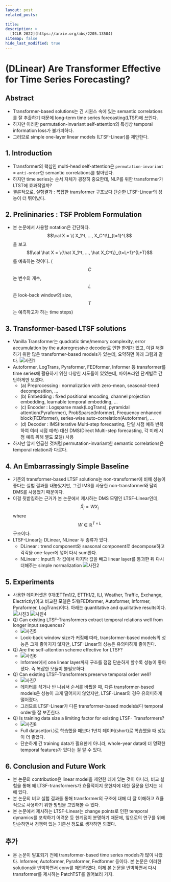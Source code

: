 ```yaml
---
layout: post
related_posts:
  _
title: 
description: >
  [ICLR 2022](https://arxiv.org/abs/2205.13504)
sitemap: false
hide_last_modified: true
---
```


# (DLinear) Are Transformer Effective for Time Series Forecasting?

## Abstract
- Transformer-based solutions는 긴 시퀀스 속에 있는 semantic correlations를 잘 추출하기 때문에 long-term time series forecasting(LTSF)에 쓰인다.
- 하지만 이러한 permutation-invariant self-attention의 특성상 temporal information loss가 불가피하다.
- 그러므로 simple one-layer linear models (LTSF-Linear)를 제안한다.

## 1. Introduction
- Transformer의 핵심인 multi-head self-attention은 `permutation-invariant` = `anti-order`한 semantic correlations를 찾아낸다.
- 하지만 time series는 순서 자체가 굉장히 중요한데, NLP를 위한 transformer가 LTST에 효과적일까?
- 결론적으로, 실험결과 : 복잡한 transformer 구조보다 단순한 LTSF-Linear의 성능이 더 뛰어났다.

## 2. Prelininaries : TSF Problem Formulation
- 본 논문에서 사용할 notation은 간단하다. $$\cal X = \{ X_1^t, ..., X_C^t\}_{t=1}^L$$을 보고 $$\cal \hat X = \{\hat X_1^t, ..., \hat X_C^t\}_{t=L+1}^{L+T}$$를 예측하는 것이다. ($$C$$는 변수의 개수, $$L$$은 look-back window의 size, $$T$$는 예측하고자 하는 time steps)

## 3. Transformer-based LTSF solutions
- Vanilla Transformer는 quadratic time/memory complexity, error accumulation by the autoregressive decoder로 인한 한계가 있고, 이걸 해결하기 위한 많은 transformer-based models가 있는데, 요약하면 아래 그림과 같다.
![사진1](/assets/img/timeseries/AreTF/fig1.jpeg)
- Autoformer, LogTrans, Pyraformer, FEDformer, Informer 등 transformer를 time series에 활용하기 위한 다양한 시도들이 있었는데, 파이프라인 단계별로 간단하게만 보겠다.
  - (a) Preprocessing : normalization with zero-mean, seasonal-trend decomposition, ...
  - (b) Embedding : fixed positional encoding, channel projection embedding, learnable temporal embedding, ...
  - (c) Encoder : Logsparse mask(LogTrans), pyramidal attention(Pyraformer), ProbSparse(Informer), Frequency enhanced block(FEDformer), series-wise auto-correlation(Autoformer), ...
  - (d) Decoder : IMS(Iterative Multi-step forecasting, 단일 시점 예측 반복하여 여러 시점 예측) 대신 DMS(Direct Multi-step forecasting, 각 미래 시점 예측 위해 별도 모델) 사용
- 하지만 앞서 언급한 것처럼 permutation-invariant한 semantic correlations은 temporal relation과 다르다.

## 4. An Embarrassingly Simple Baseline
- 기존의 transformer-based LTSF solutions는 non-transformer에 비해 성능이 좋다는 실험 결과를 내놓았지만, 그건 IMS를 사용한 non-transformer와 달리 DMS를 사용했기 때문이다.
- 이걸 뒷받침하는 근거가 본 논문에서 제시하는 DMS 모델인 LTSF-Linear인데, $$\hat X_i = WX_i$$ where $$W \in \mathbb R^{T\times L}$$ 구조이다.
- LTSF-Linear는 DLinear, NLinear 두 종류가 있다.
  - DLinear : trend component와 seasonal component로 decompose하고 각각을 one-layer에 넣어 다시 sum한다.
  - NLinear : Input의 각 값에서 마지막 값을 빼고 linear layer를 통과한 뒤 다시 더해주는 simple normalization
  ![사진2](/assets/img/timeseries/AreTF/fig2.jpeg)

## 5. Experiments
- 사용한 데이터셋은 9개(ETTm1/2, ETTh1/2, ILI, Weather, Traffic, Exchange, Electrictiy)이고 비교한 모델은 5개(FEDformer, Autoformer, Informer, Pyraformer, LogTrans)이다. 아래는 quantitative and qualitative results이다.
  ![사진3](/assets/img/timeseries/AreTF/table12.jpeg)
  ![사진4](/assets/img/timeseries/AreTF/fig3.jpeg)
- Q) Can existing LTSF-Transformers extract temporal relations well from longer input sequences?
  - ![사진5](/assets/img/timeseries/AreTF/fig4.jpeg)
  - Look-back window size가 커짐에 따라, transformer-based models의 성능은 크게 좋아지지 않지만, LTSF-Linear의 성능은 유의미하게 좋아진다.
- Q) Are the self-attention scheme effective for LTSF?
  - ![사진6](/assets/img/timeseries/AreTF/table4.jpeg)
  - Informer에서 one linear layer까지 구조를 점점 단순하게 할수록 성능이 좋아졌다. 즉 복잡한 모듈이 불필요하다.
- Q) Can existing LTSF-Transformers preserve temporal order well?
  - ![사진7](/assets/img/timeseries/AreTF/table5.jpeg)
  - 데이터를 섞거나 반 나눠서 순서를 바꿨을 때, 다른 transformer-based models은 성능이 크게 떨어지지 않았지만, LTSF-Linear의 경우 유의미하게 떨어졌다.
  - 그러므로 LTSF-Linear가 다른 transformer-based models보다 temporal order를 잘 보존한다.
- Q) Is training data size a limiting factor for existing LTSF- Transformers?
  - ![사진8](/assets/img/timeseries/AreTF/table7.jpeg)
  - Full dataset(ori.)로 학습했을 때보다 1년치 데이터(short)로 학습했을 때 성능이 더 좋았다.
  - 단순하게 긴 training data가 필요한게 아니라, whole-year data에 더 명확한 temporal features가 있다는 걸 알 수 있다.

## 6. Conclusion and Future Work
- 본 논문의 contribution은 linear model을 제안한 데에 있는 것이 아니라, 비교 실험을 통해 왜 LTSF-transformers가 효율적이지 못한지에 대한 질문을 던지는 데에 있다.
- 본 논문의 비교 실험 결과를 통해 transformer의 구조에 대해 더 잘 이해하고 효율적으로 사용하기 위한 방법을 고민해볼 수 있다.
- 본 논문에서 제시하는 LTSF-Linear는 change points로 인한 temporal dynamics를 포착하기 어려운 등 한계점이 분명하기 때문에, 앞으로의 연구를 위해 단순하면서 경쟁력 있는 기준선 정도로 생각하면 되겠다.

## 추가
- 본 논문이 발표되기 전에 transformer-based time series models가 많이 나왔다. Informer, Autoformer, Pyraformer, Fedformer 등이다. 본 논문은 이러한 solutions을 반박하면서 conv를 제안하였다. 이제 본 논문을 반박하면서 다시 transformer를 제시하는 PatchTST를 읽어보러 가자.